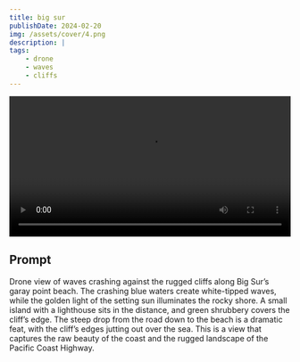 ```yaml
---
title: big sur
publishDate: 2024-02-20
img: /assets/cover/4.png
description: |
tags:
    - drone
    - waves
    - cliffs
---
```


<video style="width: 100%;" src="/assets/video/big-sur.mp4" controls ></video>

## Prompt

Drone view of waves crashing against the rugged cliffs along Big Sur’s garay point beach. The crashing blue waters create white-tipped waves, while the golden light of the setting sun illuminates the rocky shore. A small island with a lighthouse sits in the distance, and green shrubbery covers the cliff’s edge. The steep drop from the road down to the beach is a dramatic feat, with the cliff’s edges jutting out over the sea. This is a view that captures the raw beauty of the coast and the rugged landscape of the Pacific Coast Highway.

